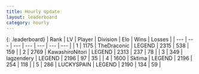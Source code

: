 ```yaml
---
title: Hourly Update
layout: leaderboard
category: hourly
---
```


{: .leaderboard}
| Rank | LV | Player | Division | Elo | Wins | Losses |
| --- | --- | --- | --- | --- | --- | --- |
| <span data-change="0">1</span> | 1175 | <span title="ID: 544310">TheDraconic</span> | LEGEND | <span data-change="0">2315</span> | <span data-change="0">538</span> | <span data-change="0">159</span> |
| <span data-change="0">2</span> | 2769 | <span title="ID: 164871">KawashiroNitori</span> | LEGEND | <span data-change="0">2313</span> | <span data-change="0">237</span> | <span data-change="0">78</span> |
| <span data-change="2">3</span> | 349 | <span title="ID: 628282">lagzendery</span> | LEGEND | <span data-change="12">2196</span> | <span data-change="3">97</span> | <span data-change="0">35</span> |
| <span data-change="-1">4</span> | 1600 | <span title="ID: 353063">Sktima</span> | LEGEND | <span data-change="0">2196</span> | <span data-change="0">254</span> | <span data-change="0">118</span> |
| <span data-change="-1">5</span> | 286 | <span title="ID: 623829">LUCKYSPAIN</span> | LEGEND | <span data-change="0">2190</span> | <span data-change="0">134</span> | <span data-change="0">59</span> |